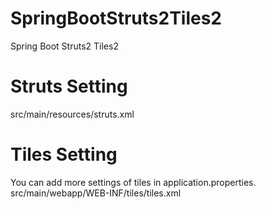 # SpringBootStruts2Tiles2
Spring Boot Struts2 Tiles2


# Struts Setting
src/main/resources/struts.xml

# Tiles Setting
You can add more settings of tiles in application.properties.
src/main/webapp/WEB-INF/tiles/tiles.xml

